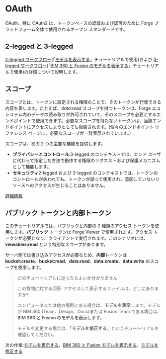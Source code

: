 # OAuth

OAuth、特に OAuth2 は、トークンベースの認証および認可のために Forge プラットフォーム全体で使用されるオープン スタンダードです。

## 2-legged と 3-legged

[2-legged ワークフロー](https://forge.autodesk.com/en/docs/oauth/v2/tutorials/get-2-legged-token/)(「[モデルを表示する](/ja-JP/tutorials/viewmodels)」チュートリアルで使用)および [3-legged ワークフロー](https://forge.autodesk.com/en/docs/oauth/v2/tutorials/get-3-legged-token/)(「[BIM 360 と Fusion のモデルを表示する](/ja-JP/tutorials/viewhubmodels)」チュートリアルで使用)の詳細について説明します。

## スコープ

スコープとは、トークンに設定される権限のことで、そのトークンが行使できる内容を表します。たとえば、_data:read_ スコープを持つトークンは、Forge エコシステム内のデータの読み取りが許可されていて、そのスコープを必要とするエンドポイントで使用できます。必要なスコープを持たないトークンは、当該エンドポイントにアクセスしようとしても拒否されます。(個々のエンドポイント リファレンス ページに、必要なスコープが一覧表示されています。)

スコープは、次の 2 つの主要な機能を提供します。

- **プライバシーとコントロール**:3-legged のコンテキストでは、エンド ユーザに代わって指定した方法で動作する権限のリクエストおよび保護メカニズムとして機能します。
- **セキュリティ**2-legged および 3-legged のコンテキストでは、トークンのコントロールが失われても、トークンが誤って使用され、意図していないリソースへのアクセスが生じることはありません。

[詳細情報](https://forge.autodesk.com/en/docs/oauth/v2/overview/scopes/)

## パブリック トークンと内部トークン

このチュートリアルでは、パブリックと内部の 2 種類のアクセス トークンを使用します。**パブリック** トークンは Forge Viewer で使用されます。アクセス トークンが必要となり、クライアントで実行されます。このシナリオには、**viewables:read** という特別なスコープがあります。 

サーバ側では書き込みアクセスが必要なため、**内部**トークンは **bucket:create**、**bucket:read**、**data:read**、**data:create**、**data:write** のスコープを使用します。

> どのチュートリアルに従ったらよいか分かりません 
> 
> この質問に対する回答: アクセスして表示するファイルは、どこにありますか? 
> 
> コンピュータまたは他の場所にある場合は、**モデルを表示**します。モデルが BIM 360 (Team、Design、Docs)または Fusion Team である場合は、**BIM 360 と Fusion のモデルを表示**します。
>
> モデルを変更する場合は、「**モデルを修正する**」というチュートリアルを確認してください。

次の作業:[モデルを表示する](/ja-JP/tutorials/viewmodels)、[BIM 360 と Fusion モデルを表示する](/ja-JP/tutorials/viewhubmodels)、[モデルを修正する](/ja-JP/tutorials/modifymodels)